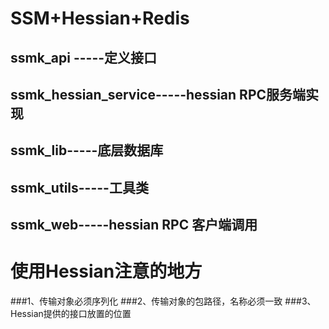 # SSM+Hessian+Redis

## ssmk_api -----定义接口
## ssmk_hessian_service-----hessian RPC服务端实现
## ssmk_lib-----底层数据库
## ssmk_utils-----工具类
## ssmk_web-----hessian RPC 客户端调用


# 使用Hessian注意的地方
###1、传输对象必须序列化
###2、传输对象的包路径，名称必须一致
###3、Hessian提供的接口放置的位置

